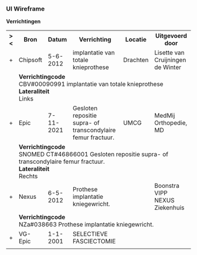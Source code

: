 ### UI Wireframe
<b>Verrichtingen</b>
<table class="grid">
<tbody>
<tr><th>&gt;&lt;</th>
<th>Bron</th>
<th>Datum</th>
<th>Verrichting</th>
<th>Locatie</th>
<th>Uitgevoerd door</th>
</tr>
<tr><td>+</td>
<td>Chipsoft</td>
<td>5-6-2012</td>
<td>implantatie van totale knieprothese</td>
<td>Drachten</td>
<td>Lisette van Cruijningen de Winter</td>
</tr><tr><td></td><td colspan=5>
<b>Verrichtingcode</b><br/>CBV#00090991 implantatie van totale knieprothese<br/>
<b>Lateraliteit</b><br/>Links<br/>
</td></tr>
<tr><td>+</td>
<td>Epic</td>
<td>7-11-2021</td>
<td>Gesloten repositie supra- of transcondylaire femur fractuur.</td>
<td>UMCG</td>
<td>MedMij Orthopedie, MD</td>
</tr><tr><td></td><td colspan=5>
<b>Verrichtingcode</b><br/>SNOMED CT#46866001 Gesloten repositie supra- of transcondylaire femur fractuur.<br/>
<b>Lateraliteit</b><br/>Rechts<br/>
</td></tr>
<tr><td>+</td>
<td>Nexus</td>
<td>6-5-2012</td>
<td>Prothese implantatie kniegewricht.</td>
<td></td>
<td>Boonstra<br/>VIPP NEXUS Ziekenhuis</td>
</tr><tr><td></td><td colspan=5>
<b>Verrichtingcode</b><br/>NZa#038663 Prothese implantatie kniegewricht.<br/>
</td></tr>
<tr><td>+</td>
<td>VG-Epic</td>
<td>1-1-2001</td>
<td>SELECTIEVE FASCIECTOMIE</td>
<td></td>
<td></td>
</tr><tr><td></td><td colspan=5>
</td></tr>
</tbody>
</table>